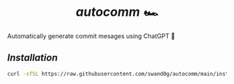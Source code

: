 <div align="center">
  <h1>
    <i>autocomm 🏎️</i>
  </h1>
</div>

Automatically generate commit mesages using ChatGPT 🤖

## *Installation*
```sh
curl -sfSL https://raw.githubusercontent.com/swand0g/autocomm/main/install.sh | bash
```